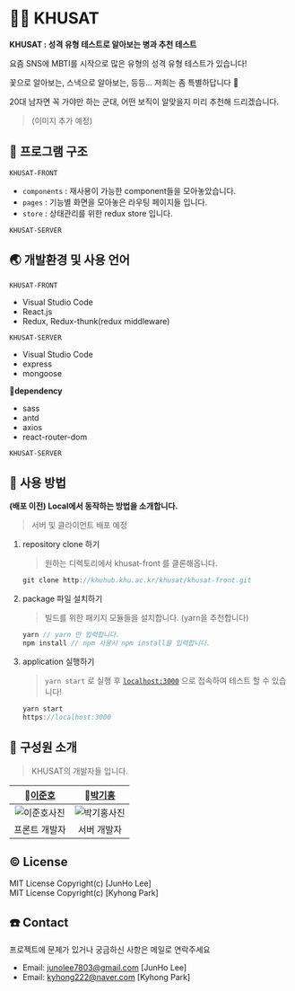 # 👨‍✈️ KHUSAT

**KHUSAT : 성격 유형 테스트로 알아보는 병과 추천 테스트**

요즘 SNS에 MBTI를 시작으로 많은 유형의 성격 유형 테스트가 있습니다!

꽃으로 알아보는, 스낵으로 알아보는,  등등... 저희는 좀 특별하답니다  👏

20대 남자면 꼭 가야만 하는 군대, 어떤 보직이 알맞을지 미리 추천해 드리겠습니다.

> (이미지 추가 예정)

## 🔖 프로그램 구조

`KHUSAT-FRONT`

- `components` : 재사용이 가능한 component들을 모아놓았습니다.
- `pages` : 기능별 화면을 모아놓은 라우팅 페이지들 입니다.
- `store` : 상태관리를 위한 redux store 입니다.

`KHUSAT-SERVER`

## 🌏 개발환경 및 사용 언어

`KHUSAT-FRONT`

- Visual Studio Code
- React.js
- Redux, Redux-thunk(redux middleware)

`KHUSAT-SERVER`

- Visual Studio Code
- express
- mongoose

🌟**dependency**

- sass
- antd
- axios
- react-router-dom

`KHUSAT-SERVER`

## 🔎 사용 방법

**(배포 이전) Local에서 동작하는 방법을 소개합니다.**
> 서버 및 클라이언트 배포 예정

1. repository clone 하기
    > 원하는 디렉토리에서 khusat-front 를 클론해옵니다.

    ```jsx
    git clone http://khuhub.khu.ac.kr/khusat/khusat-front.git
    ```

2. package 파일 설치하기
    > 빌드를 위한 패키지 모듈들을 설치합니다. (yarn을 추천합니다)

    ```jsx
    yarn // yarn 만 입력합니다.
    npm install // npm 사용시 npm install을 입력합니다.
    ```

3. application 실행하기
    > `yarn start` 로 실행 후 [`localhost:3000`](http://localhost:3000) 으로 접속하여 테스트 할 수 있습니다!

    ```jsx
    yarn start
    https://localhost:3000
    ```

## 👥 구성원 소개

> KHUSAT의 개발자들 입니다.

|🙋[이준호](https://github.com/juno7803)|🙋[박기홍](https://github.com/kyhong222)|
|:------:|:-----:|
|![이준호사진](https://khusinsa.s3.amazonaws.com/ljh.JPG)|![박기홍사진](https://khusinsa.s3.amazonaws.com/pkh.jpeg)|
|프론트 개발자|서버 개발자|

## © License
MIT License Copyright(c) [JunHo Lee]   
MIT License Copyright(c) [Kyhong Park]

## ☎️ Contact
프로젝트에 문제가 있거나 궁금하신 사항은 메일로 연락주세요
- Email: junolee7803@gmail.com [JunHo Lee]
- Email: kyhong222@naver.com [Kyhong Park]